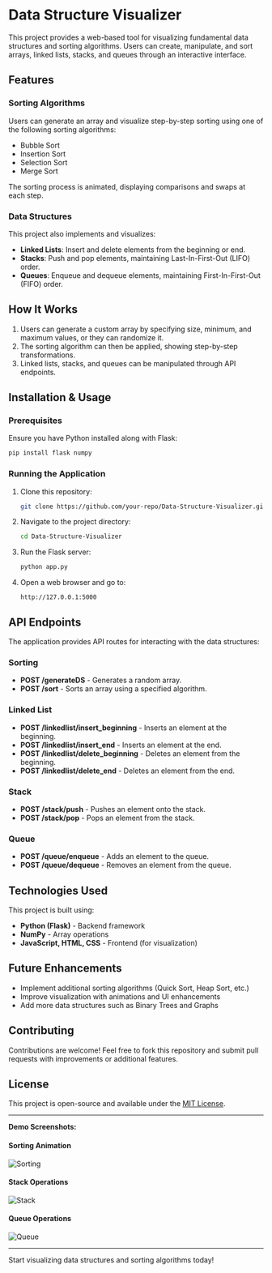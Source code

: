 # Data Structure Visualizer

This project provides a web-based tool for visualizing fundamental data structures and sorting algorithms. Users can create, manipulate, and sort arrays, linked lists, stacks, and queues through an interactive interface.

## Features

### Sorting Algorithms
Users can generate an array and visualize step-by-step sorting using one of the following sorting algorithms:
* Bubble Sort
* Insertion Sort
* Selection Sort
* Merge Sort

The sorting process is animated, displaying comparisons and swaps at each step.

### Data Structures
This project also implements and visualizes:
* **Linked Lists**: Insert and delete elements from the beginning or end.
* **Stacks**: Push and pop elements, maintaining Last-In-First-Out (LIFO) order.
* **Queues**: Enqueue and dequeue elements, maintaining First-In-First-Out (FIFO) order.

## How It Works
1. Users can generate a custom array by specifying size, minimum, and maximum values, or they can randomize it.
2. The sorting algorithm can then be applied, showing step-by-step transformations.
3. Linked lists, stacks, and queues can be manipulated through API endpoints.

## Installation & Usage

### Prerequisites
Ensure you have Python installed along with Flask:
```sh
pip install flask numpy
```

### Running the Application
1. Clone this repository:
   ```sh
   git clone https://github.com/your-repo/Data-Structure-Visualizer.git
   ```
2. Navigate to the project directory:
   ```sh
   cd Data-Structure-Visualizer
   ```
3. Run the Flask server:
   ```sh
   python app.py
   ```
4. Open a web browser and go to:
   ```
   http://127.0.0.1:5000
   ```

## API Endpoints
The application provides API routes for interacting with the data structures:

### Sorting
- **POST /generateDS** - Generates a random array.
- **POST /sort** - Sorts an array using a specified algorithm.

### Linked List
- **POST /linkedlist/insert_beginning** - Inserts an element at the beginning.
- **POST /linkedlist/insert_end** - Inserts an element at the end.
- **POST /linkedlist/delete_beginning** - Deletes an element from the beginning.
- **POST /linkedlist/delete_end** - Deletes an element from the end.

### Stack
- **POST /stack/push** - Pushes an element onto the stack.
- **POST /stack/pop** - Pops an element from the stack.

### Queue
- **POST /queue/enqueue** - Adds an element to the queue.
- **POST /queue/dequeue** - Removes an element from the queue.

## Technologies Used
This project is built using:
* **Python (Flask)** - Backend framework
* **NumPy** - Array operations
* **JavaScript, HTML, CSS** - Frontend (for visualization)

## Future Enhancements
- Implement additional sorting algorithms (Quick Sort, Heap Sort, etc.)
- Improve visualization with animations and UI enhancements
- Add more data structures such as Binary Trees and Graphs

## Contributing
Contributions are welcome! Feel free to fork this repository and submit pull requests with improvements or additional features.

## License
This project is open-source and available under the [MIT License](LICENSE).

---

**Demo Screenshots:**

#### Sorting Animation
![Sorting](https://example.com/sorting.gif)

#### Stack Operations
![Stack](https://example.com/stack.gif)

#### Queue Operations
![Queue](https://example.com/queue.gif)

---
Start visualizing data structures and sorting algorithms today!


